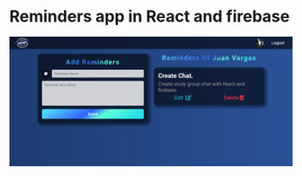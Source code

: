 # Reminders app in React and firebase

![Preview Web App.](https://github.com/JuanWebDeveloper/reminders-app/blob/master/src/images/appPreview.png)
